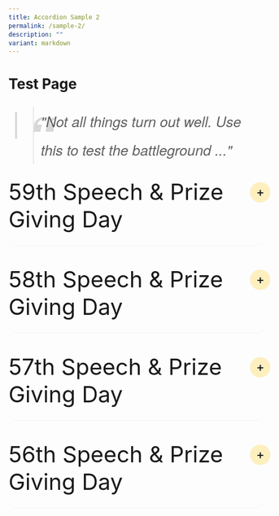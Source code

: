 ```yaml
---
title: Accordion Sample 2
permalink: /sample-2/
description: ""
variant: markdown
---
```

# Test Page

<blockquote>"Not all things turn out well. Use this to test the battleground ..."</blockquote>

<details><summary>59th Speech &amp; Prize Giving Day</summary>

[![59th Speech &amp; Prize Giving Day - Full Performance 26 May 2024](https://res.cloudinary.com/marcomontalbano/image/upload/v1717727983/video_to_markdown/images/youtube--iivxaYHg7HY-c05b58ac6eb4c4700831b2b3070cd403.jpg)]( https://www.youtube.com/watch?v=iivxaYHg7HY "59th Speech &amp; Prize Giving Day - Full Performance 26 May 2024")
	


	[![Highlights from 59th Speech &amp; Prize Giving Day](https://res.cloudinary.com/marcomontalbano/image/upload/v1717728267/video_to_markdown/images/youtube--vXqtR-VJkn4-c05b58ac6eb4c4700831b2b3070cd403.jpg)](https://www.youtube.com/watch?v=vXqtR-VJkn4 "Highlights from 59th Speech &amp; Prize Giving Day")
</details>

<details><summary>58th Speech &amp; Prize Giving Day</summary>
	
<section>
    <p>At the durian feast held on 31st July 2019, our staff were spoiled for choices. With a variety of fruits to choose from, the King of fruits was definitely the favourite. Staff who tried the Mao Shan Wang (MSW) durian, known to be the premium type, commented on its rich, bitter and heavily rich flavour.
     </p><p>It was indeed a great way to end the day and we had an enjoyable bonding session over the feasting.</p>
<p><img alt="Many happy and contented faces after a fruitful feast" src="https://www.yiochukangsec.moe.edu.sg/images/Our%20Family/Staff/SWC%20Activities/Social/S17.png"></p>
<p><img alt="Many happy and contented faces after a fruitful feast" src="https://www.yiochukangsec.moe.edu.sg/images/Our%20Family/Staff/SWC%20Activities/Social/S18.png"></p>
<p><img alt="Many happy and contented faces after a fruitful feast" src="https://www.yiochukangsec.moe.edu.sg/images/Our%20Family/Staff/SWC%20Activities/Social/S19.png"></p>
</section>

</details>


<details><summary>57th Speech &amp; Prize Giving Day</summary>


	[![Highlights from 57th Speech &amp; Prize Giving Day](https://res.cloudinary.com/marcomontalbano/image/upload/v1717728764/video_to_markdown/images/youtube--_WaoEa4PJzU-c05b58ac6eb4c4700831b2b3070cd403.jpg)](https://www.youtube.com/watch?v=_WaoEa4PJzU "Highlights from 57th Speech &amp; Prize Giving Day")

	
</details>

<details><summary>56th Speech &amp; Prize Giving Day</summary>
	
<a href="https://www.youtube.com/watch?v=aHeeaGQKlwQ"><img alt="Highlights from 56th Speech &amp; Prize Giving Day" src="/images/Our%20Story/Speech%20Day/56SpeechDay.jpg"></a>

</details>
	
<style>
@charset "UTF-8";

canvas,
img,
picture,
svg,
video {
    display: block;
    max-width: 100%
}

button,
input,
select,
textarea {
    font: inherit
}

h1,
h2,
h3,
h4,
h5,
h6,
p {
    overflow-wrap: break-word
}

#__next,
#root {
    isolation: isolate
}
	
blockquote { position: relative; font-family: 'Helvetica Neue', 'Georgia', 'Garamond', 'Times New Roman', serif; font-size: 1.75rem; font-weight: 300; font-color: #4d91b3; line-height: 2em; padding-left: 0.5em; font-style: italic; }

blockquote:before {
    content: '|';
    position: absolute;
    left: -0.75em;
    color: rgba(0,0,0, 0.15);
    font-size: 2em;
    z-index: -1;
}

blockquote:after {
    content: '\201C';
    position: absolute;
    top: 0.25em;
    left: -0.15em;
    color: rgba(0,0,0, 0.15);
    font-size: 4em;
    font-weight: 800;
    z-index: -1;
}

img {
    font-style: italic;
    vertical-align: middle;
    background-repeat: no-repeat;
    background-size: cover
}

details {
    max-width: 100ch;
    background-color: inherit;
    border-radius: 1rem;
	  margin-bottom: 2.5rem;
    box-shadow: 0 .05rem .05rem rgba(0, 0, 0, .05)
}

details summary {
    display: flex;
    align-items: center;
    justify-content: space-between;
    font-weight: 400;
    font-size: 2.75rem;
	  margin-bottom: 1.5rem;
    transition: margin-bottom .5s ease;
    position: relative
}

details summary::-webkit-details-marker,
details summary::marker {
    content: " ";
    display: none
}

details summary::after {
    content: "+";
    font-size: 1.5rem;
    font-weight: 500;
    margin-right: .8rem;
    cursor: pointer;
    background-color: rgba(255, 195, 5, .25);
    padding: .75rem;
    display: grid;
    place-content: center;
    aspect-ratio: 1;
    line-height: 0;
    position: absolute;
    top: .5rem;
    right: -1.5rem;
    border-radius: 50%
}

details :not(summary) {
    animation-name: fade;
    animation-duration: .5s
}

details[open] summary {
    margin-bottom: 1.5rem
}

details[open] summary::after {
    content: "×"
}

@keyframes fade {
    0% {
        opacity: 0
    }

    2.5% {
        opacity: .02
    }

    5% {
        opacity: .05
    }

    10% {
        opacity: .1
    }

    25% {
        opacity: .25
    }

    60% {
        opacity: .6
    }

    100% {
        opacity: 1
    }
}
</style>